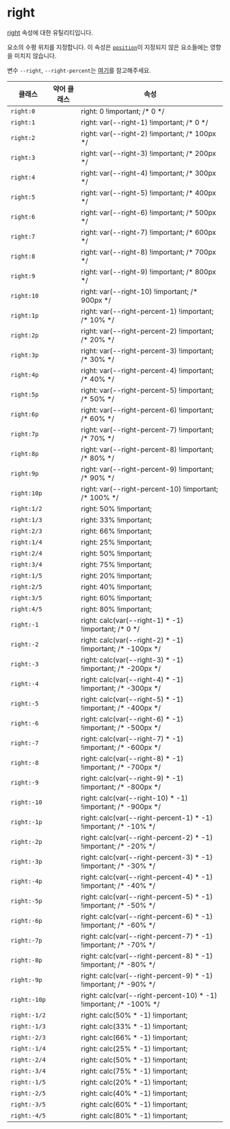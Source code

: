 # right

[right](https://developer.mozilla.org/en-US/docs/Web/CSS/right) 속성에 대한 유틸리티입니다.

요소의 수평 위치를 지정합니다. 이 속성은 [<code>position</code>](./position.md)이 지정되지 않은 요소들에는 영향을 미치지 않습니다.

변수 `--right`, `--right-percent`는 [여기](/guide/css-variable-list.html#top-right-bottom-left)를 참고해주세요.

<table>
  <thead>
    <tr>
      <th scope="col">클래스</th>
      <th scope="col">약어 클래스</th>
      <th scope="col">속성</th>
    </tr>
  </thead>

  <tbody>
    <tr>
      <td><code>right:0</code></td>
      <td class="blank"></td>
      <td>
        <span class="code">right: 0 !important;</span>
        <span class="c:weak">/* 0 */</span>
      </td>
    </tr>
    <tr>
      <td><code>right:1</code></td>
      <td class="blank"></td>
      <td>
        <span class="code">right: var(--right-1) !important;</span>
        <span class="c:weak">/* 0 */</span>
      </td>
    </tr>
    <tr>
      <td><code>right:2</code></td>
      <td class="blank"></td>
      <td>
        <span class="code">right: var(--right-2) !important;</span>
        <span class="c:weak">/* 100px */</span>
      </td>
    </tr>
    <tr>
      <td><code>right:3</code></td>
      <td class="blank"></td>
      <td>
        <span class="code">right: var(--right-3) !important;</span>
        <span class="c:weak">/* 200px */</span>
      </td>
    </tr>
    <tr>
      <td><code>right:4</code></td>
      <td class="blank"></td>
      <td>
        <span class="code">right: var(--right-4) !important;</span>
        <span class="c:weak">/* 300px */</span>
      </td>
    </tr>
    <tr>
      <td><code>right:5</code></td>
      <td class="blank"></td>
      <td>
        <span class="code">right: var(--right-5) !important;</span>
        <span class="c:weak">/* 400px */</span>
      </td>
    </tr>
    <tr>
      <td><code>right:6</code></td>
      <td class="blank"></td>
      <td>
        <span class="code">right: var(--right-6) !important;</span>
        <span class="c:weak">/* 500px */</span>
      </td>
    </tr>
    <tr>
      <td><code>right:7</code></td>
      <td class="blank"></td>
      <td>
        <span class="code">right: var(--right-7) !important;</span>
        <span class="c:weak">/* 600px */</span>
      </td>
    </tr>
    <tr>
      <td><code>right:8</code></td>
      <td class="blank"></td>
      <td>
        <span class="code">right: var(--right-8) !important;</span>
        <span class="c:weak">/* 700px */</span>
      </td>
    </tr>
    <tr>
      <td><code>right:9</code></td>
      <td class="blank"></td>
      <td>
        <span class="code">right: var(--right-9) !important;</span>
        <span class="c:weak">/* 800px */</span>
      </td>
    </tr>
    <tr>
      <td><code>right:10</code></td>
      <td class="blank"></td>
      <td>
        <span class="code">right: var(--right-10) !important;</span>
        <span class="c:weak">/* 900px */</span>
      </td>
    </tr>
    <tr>
      <td><code>right:1p</code></td>
      <td class="blank"></td>
      <td>
        <span class="code">right: var(--right-percent-1) !important;</span>
        <span class="c:weak">/* 10% */</span>
      </td>
    </tr>
    <tr>
      <td><code>right:2p</code></td>
      <td class="blank"></td>
      <td>
        <span class="code">right: var(--right-percent-2) !important;</span>
        <span class="c:weak">/* 20% */</span>
      </td>
    </tr>
    <tr>
      <td><code>right:3p</code></td>
      <td class="blank"></td>
      <td>
        <span class="code">right: var(--right-percent-3) !important;</span>
        <span class="c:weak">/* 30% */</span>
      </td>
    </tr>
    <tr>
      <td><code>right:4p</code></td>
      <td class="blank"></td>
      <td>
        <span class="code">right: var(--right-percent-4) !important;</span>
        <span class="c:weak">/* 40% */</span>
      </td>
    </tr>
    <tr>
      <td><code>right:5p</code></td>
      <td class="blank"></td>
      <td>
        <span class="code">right: var(--right-percent-5) !important;</span>
        <span class="c:weak">/* 50% */</span>
      </td>
    </tr>
    <tr>
      <td><code>right:6p</code></td>
      <td class="blank"></td>
      <td>
        <span class="code">right: var(--right-percent-6) !important;</span>
        <span class="c:weak">/* 60% */</span>
      </td>
    </tr>
    <tr>
      <td><code>right:7p</code></td>
      <td class="blank"></td>
      <td>
        <span class="code">right: var(--right-percent-7) !important;</span>
        <span class="c:weak">/* 70% */</span>
      </td>
    </tr>
    <tr>
      <td><code>right:8p</code></td>
      <td class="blank"></td>
      <td>
        <span class="code">right: var(--right-percent-8) !important;</span>
        <span class="c:weak">/* 80% */</span>
      </td>
    </tr>
    <tr>
      <td><code>right:9p</code></td>
      <td class="blank"></td>
      <td>
        <span class="code">right: var(--right-percent-9) !important;</span>
        <span class="c:weak">/* 90% */</span>
      </td>
    </tr>
    <tr>
      <td><code>right:10p</code></td>
      <td class="blank"></td>
      <td>
        <span class="code">right: var(--right-percent-10) !important;</span>
        <span class="c:weak">/* 100% */</span>
      </td>
    </tr>
    <tr>
      <td><code>right:1/2</code></td>
      <td class="blank"></td>
      <td>
        <span class="code">right: 50% !important;</span>
      </td>
    </tr>
    <tr>
      <td><code>right:1/3</code></td>
      <td class="blank"></td>
      <td>
        <span class="code">right: 33% !important;</span>
      </td>
    </tr>
    <tr>
      <td><code>right:2/3</code></td>
      <td class="blank"></td>
      <td>
        <span class="code">right: 66% !important;</span>
      </td>
    </tr>
    <tr>
      <td><code>right:1/4</code></td>
      <td class="blank"></td>
      <td>
        <span class="code">right: 25% !important;</span>
      </td>
    </tr>
    <tr>
      <td><code>right:2/4</code></td>
      <td class="blank"></td>
      <td>
        <span class="code">right: 50% !important;</span>
      </td>
    </tr>
    <tr>
      <td><code>right:3/4</code></td>
      <td class="blank"></td>
      <td>
        <span class="code">right: 75% !important;</span>
      </td>
    </tr>
    <tr>
      <td><code>right:1/5</code></td>
      <td class="blank"></td>
      <td>
        <span class="code">right: 20% !important;</span>
      </td>
    </tr>
    <tr>
      <td><code>right:2/5</code></td>
      <td class="blank"></td>
      <td>
        <span class="code">right: 40% !important;</span>
      </td>
    </tr>
    <tr>
      <td><code>right:3/5</code></td>
      <td class="blank"></td>
      <td>
        <span class="code">right: 60% !important;</span>
      </td>
    </tr>
    <tr>
      <td><code>right:4/5</code></td>
      <td class="blank"></td>
      <td>
        <span class="code">right: 80% !important;</span>
      </td>
    </tr>
    <tr>
      <td><code>right:-1</code></td>
      <td class="blank"></td>
      <td>
        <span class="code">right: calc(var(--right-1) * -1) !important;</span>
        <span class="c:weak">/* 0 */</span>
      </td>
    </tr>
    <tr>
      <td><code>right:-2</code></td>
      <td class="blank"></td>
      <td>
        <span class="code">right: calc(var(--right-2) * -1) !important;</span>
        <span class="c:weak">/* -100px */</span>
      </td>
    </tr>
    <tr>
      <td><code>right:-3</code></td>
      <td class="blank"></td>
      <td>
        <span class="code">right: calc(var(--right-3) * -1) !important;</span>
        <span class="c:weak">/* -200px */</span>
      </td>
    </tr>
    <tr>
      <td><code>right:-4</code></td>
      <td class="blank"></td>
      <td>
        <span class="code">right: calc(var(--right-4) * -1) !important;</span>
        <span class="c:weak">/* -300px */</span>
      </td>
    </tr>
    <tr>
      <td><code>right:-5</code></td>
      <td class="blank"></td>
      <td>
        <span class="code">right: calc(var(--right-5) * -1) !important;</span>
        <span class="c:weak">/* -400px */</span>
      </td>
    </tr>
    <tr>
      <td><code>right:-6</code></td>
      <td class="blank"></td>
      <td>
        <span class="code">right: calc(var(--right-6) * -1) !important;</span>
        <span class="c:weak">/* -500px */</span>
      </td>
    </tr>
    <tr>
      <td><code>right:-7</code></td>
      <td class="blank"></td>
      <td>
        <span class="code">right: calc(var(--right-7) * -1) !important;</span>
        <span class="c:weak">/* -600px */</span>
      </td>
    </tr>
    <tr>
      <td><code>right:-8</code></td>
      <td class="blank"></td>
      <td>
        <span class="code">right: calc(var(--right-8) * -1) !important;</span>
        <span class="c:weak">/* -700px */</span>
      </td>
    </tr>
    <tr>
      <td><code>right:-9</code></td>
      <td class="blank"></td>
      <td>
        <span class="code">right: calc(var(--right-9) * -1) !important;</span>
        <span class="c:weak">/* -800px */</span>
      </td>
    </tr>
    <tr>
      <td><code>right:-10</code></td>
      <td class="blank"></td>
      <td>
        <span class="code">right: calc(var(--right-10) * -1) !important;</span>
        <span class="c:weak">/* -900px */</span>
      </td>
    </tr>
    <tr>
      <td><code>right:-1p</code></td>
      <td class="blank"></td>
      <td>
        <span class="code">
          right: calc(var(--right-percent-1) * -1) !important;
        </span>
        <span class="c:weak">/* -10% */</span>
      </td>
    </tr>
    <tr>
      <td><code>right:-2p</code></td>
      <td class="blank"></td>
      <td>
        <span class="code">
          right: calc(var(--right-percent-2) * -1) !important;
        </span>
        <span class="c:weak">/* -20% */</span>
      </td>
    </tr>
    <tr>
      <td><code>right:-3p</code></td>
      <td class="blank"></td>
      <td>
        <span class="code">
          right: calc(var(--right-percent-3) * -1) !important;
        </span>
        <span class="c:weak">/* -30% */</span>
      </td>
    </tr>
    <tr>
      <td><code>right:-4p</code></td>
      <td class="blank"></td>
      <td>
        <span class="code">
          right: calc(var(--right-percent-4) * -1) !important;
        </span>
        <span class="c:weak">/* -40% */</span>
      </td>
    </tr>
    <tr>
      <td><code>right:-5p</code></td>
      <td class="blank"></td>
      <td>
        <span class="code">
          right: calc(var(--right-percent-5) * -1) !important;
        </span>
        <span class="c:weak">/* -50% */</span>
      </td>
    </tr>
    <tr>
      <td><code>right:-6p</code></td>
      <td class="blank"></td>
      <td>
        <span class="code">
          right: calc(var(--right-percent-6) * -1) !important;
        </span>
        <span class="c:weak">/* -60% */</span>
      </td>
    </tr>
    <tr>
      <td><code>right:-7p</code></td>
      <td class="blank"></td>
      <td>
        <span class="code">
          right: calc(var(--right-percent-7) * -1) !important;
        </span>
        <span class="c:weak">/* -70% */</span>
      </td>
    </tr>
    <tr>
      <td><code>right:-8p</code></td>
      <td class="blank"></td>
      <td>
        <span class="code">
          right: calc(var(--right-percent-8) * -1) !important;
        </span>
        <span class="c:weak">/* -80% */</span>
      </td>
    </tr>
    <tr>
      <td><code>right:-9p</code></td>
      <td class="blank"></td>
      <td>
        <span class="code">
          right: calc(var(--right-percent-9) * -1) !important;
        </span>
        <span class="c:weak">/* -90% */</span>
      </td>
    </tr>
    <tr>
      <td><code>right:-10p</code></td>
      <td class="blank"></td>
      <td>
        <span class="code">
          right: calc(var(--right-percent-10) * -1) !important;
        </span>
        <span class="c:weak">/* -100% */</span>
      </td>
    </tr>
    <tr>
      <td><code>right:-1/2</code></td>
      <td class="blank"></td>
      <td>
        <span class="code">right: calc(50% * -1) !important;</span>
      </td>
    </tr>
    <tr>
      <td><code>right:-1/3</code></td>
      <td class="blank"></td>
      <td>
        <span class="code">right: calc(33% * -1) !important;</span>
      </td>
    </tr>
    <tr>
      <td><code>right:-2/3</code></td>
      <td class="blank"></td>
      <td>
        <span class="code">right: calc(66% * -1) !important;</span>
      </td>
    </tr>
    <tr>
      <td><code>right:-1/4</code></td>
      <td class="blank"></td>
      <td>
        <span class="code">right: calc(25% * -1) !important;</span>
      </td>
    </tr>
    <tr>
      <td><code>right:-2/4</code></td>
      <td class="blank"></td>
      <td>
        <span class="code">right: calc(50% * -1) !important;</span>
      </td>
    </tr>
    <tr>
      <td><code>right:-3/4</code></td>
      <td class="blank"></td>
      <td>
        <span class="code">right: calc(75% * -1) !important;</span>
      </td>
    </tr>
    <tr>
      <td><code>right:-1/5</code></td>
      <td class="blank"></td>
      <td>
        <span class="code">right: calc(20% * -1) !important;</span>
      </td>
    </tr>
    <tr>
      <td><code>right:-2/5</code></td>
      <td class="blank"></td>
      <td>
        <span class="code">right: calc(40% * -1) !important;</span>
      </td>
    </tr>
    <tr>
      <td><code>right:-3/5</code></td>
      <td class="blank"></td>
      <td>
        <span class="code">right: calc(60% * -1) !important;</span>
      </td>
    </tr>
    <tr>
      <td><code>right:-4/5</code></td>
      <td class="blank"></td>
      <td>
        <span class="code">right: calc(80% * -1) !important;</span>
      </td>
    </tr>
  </tbody>
</table>
